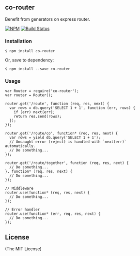 co-router
---------

Benefit from generators on express router.

[![NPM][npm-badge-img]][npm-badge-link] [![Build Status][travis-badge]][travis-badge-link]

### Installation ###

    $ npm install co-router

Or, save to dependency:

    $ npm install --save co-router

### Usage ###

    var Router = require('co-router');
    var router = Router();

    router.get('/route', function (req, res, next) {
      var rows = db.query('SELECT 1 + 1', function (err, rows) {
        if (err) next(err);
        return res.send(rows);
      });
    });

    router.get('/route/co', function* (req, res, next) {
      var rows = yield db.query('SELECT 1 + 1');
      // Uncaught error (reject) is handled with `next(err)` automatically.
      // Do something...
    });

    router.get('/route/together', function (req, res, next) {
      // Do something...
    }, function* (req, res, next) {
      // Do something...
    });

    // Middleware
    router.use(function* (req, res, next) {
      // Do something...
    });

    // Error handler
    router.use(function* (err, req, res, next) {
      // Do something...
    });

License
-------

(The MIT License)

[npm-badge-img]: https://badge.fury.io/js/co-router.svg
[npm-badge-link]: http://badge.fury.io/js/co-router
[travis-badge]: https://travis-ci.org/kamikat/co-router.svg?branch=master
[travis-badge-link]: https://travis-ci.org/kamikat/co-router
